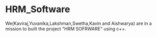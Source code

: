 # HRM_Software
We(Kaviraj,Yuvanika,Lakshman,Swetha,Kavin and Aishwarya) are in a mission to built the project "HRM SOFRWARE" using c++.
